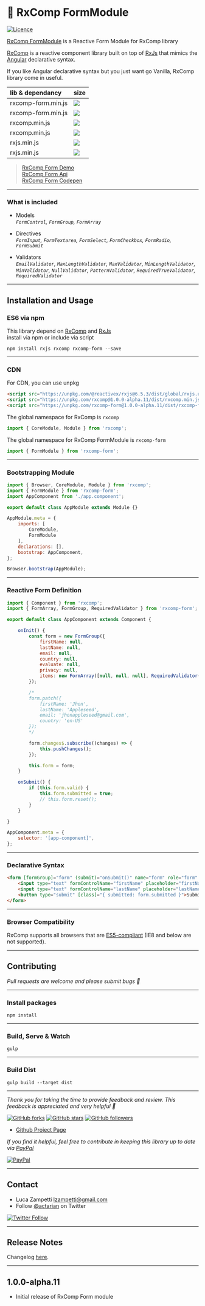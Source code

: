 # 💎 RxComp FormModule

[![Licence](https://img.shields.io/github/license/actarian/rxcomp-form.svg)](https://github.com/actarian/rxcomp-form)

[RxComp FormModule](https://github.com/actarian/rxcomp-form) is a Reactive Form Module for RxComp library

[RxComp](https://github.com/actarian/rxcomp) is a reactive component library built on top of [RxJs](https://github.com/ReactiveX/rxjs) that mimics the [Angular](https://angular.io/) declarative syntax. 

If you like Angular declarative syntax but you just want go Vanilla, RxComp library come in useful.

 lib & dependancy    | size
:--------------------|:----------------------------------------------------------------------------------------------|
rxcomp-form.min.js   | ![](https://img.badgesize.io/actarian/rxcomp-form/master/dist/rxcomp-form.min.js.svg?compression=gzip)
rxcomp-form.min.js   | ![](https://img.badgesize.io/actarian/rxcomp-form/master/dist/rxcomp-form.min.js.svg)
rxcomp.min.js        | ![](https://img.badgesize.io/actarian/rxcomp/master/dist/rxcomp.min.js.svg?compression=gzip)
rxcomp.min.js        | ![](https://img.badgesize.io/actarian/rxcomp/master/dist/rxcomp.min.js.svg)
rxjs.min.js          | ![](https://img.badgesize.io/https://unpkg.com/@reactivex/rxjs@6.5.3/dist/global/rxjs.umd.min.js.svg?compression=gzip)
rxjs.min.js          | ![](https://img.badgesize.io/https://unpkg.com/@reactivex/rxjs@6.5.3/dist/global/rxjs.umd.min.js.svg)
 
> [RxComp Form Demo](https://actarian.github.io/rxcomp-form/)  
> [RxComp Form Api](https://actarian.github.io/rxcomp-form/api/)  
> [RxComp Form Codepen](https://codepen.io/actarian/pen/vYEXXPe?editors=0010)  
___

### What is included
* Models  
*```FormControl```, ```FormGroup```, ```FormArray```*  

* Directives  
*```FormInput```, ```FormTextarea```, ```FormSelect```, ```FormCheckbox```, ```FormRadio```, ```FormSubmit```*  

* Validators  
*```EmailValidator```, ```MaxLengthValidator```, ```MaxValidator```, ```MinLengthValidator```, ```MinValidator```, ```NullValidator```, ```PatternValidator```, ```RequiredTrueValidator```, ```RequiredValidator```* 

___

## Installation and Usage

### ES6 via npm
This library depend on [RxComp](https://github.com/actarian/rxcomp) and [RxJs](https://github.com/ReactiveX/rxjs)  
install via npm or include via script   

```
npm install rxjs rxcomp rxcomp-form --save
```
___

### CDN

For CDN, you can use unpkg

```html
<script src="https://unpkg.com/@reactivex/rxjs@6.5.3/dist/global/rxjs.umd.min.js"></script>
<script src="https://unpkg.com/rxcomp@1.0.0-alpha.11/dist/rxcomp.min.js"></script>  
<script src="https://unpkg.com/rxcomp-form@1.0.0-alpha.11/dist/rxcomp-form.min.js"></script>
```

The global namespace for RxComp is `rxcomp`

```javascript
import { CoreModule, Module } from 'rxcomp';
```

The global namespace for RxComp FormModule is `rxcomp-form`

```javascript
import { FormModule } from 'rxcomp-form';
```
___

### Bootstrapping Module

```javascript
import { Browser, CoreModule, Module } from 'rxcomp';
import { FormModule } from 'rxcomp-form';
import AppComponent from './app.component';

export default class AppModule extends Module {}

AppModule.meta = {
    imports: [
        CoreModule,
        FormModule
    ],
    declarations: [],
    bootstrap: AppComponent,
};

Browser.bootstrap(AppModule);
```
___

### Reactive Form Definition

```javascript
import { Component } from 'rxcomp';
import { FormArray, FormGroup, RequiredValidator } from 'rxcomp-form';

export default class AppComponent extends Component {

    onInit() {
        const form = new FormGroup({
            firstName: null,
            lastName: null,
            email: null,
            country: null,
            evaluate: null,
            privacy: null,
            items: new FormArray([null, null, null], RequiredValidator()),
        });

        /*
        form.patch({
            firstName: 'Jhon',
            lastName: 'Appleseed',
            email: 'jhonappleseed@gmail.com',
            country: 'en-US'
        });
        */

        form.changes$.subscribe((changes) => {
            this.pushChanges();
        });

        this.form = form;
    }

    onSubmit() {
        if (this.form.valid) {
            this.form.submitted = true;
            // this.form.reset();
        }
    }

}

AppComponent.meta = {
    selector: '[app-component]',
};
```
___

### Declarative Syntax

```html
<form [formGroup]="form" (submit)="onSubmit()" name="form" role="form" novalidate autocomplete="off">
    <input type="text" formControlName="firstName" placeholder="firstName" />
    <input type="text" formControlName="lastName" placeholder="lastName" />
    <button type="submit" [class]="{ submitted: form.submitted }">Submit</button>
</form>
```
___
### Browser Compatibility
RxComp supports all browsers that are [ES5-compliant](http://kangax.github.io/compat-table/es5/) (IE8 and below are not supported).
___
## Contributing

*Pull requests are welcome and please submit bugs 🐞*
___

### Install packages
```
npm install
```
___

### Build, Serve & Watch 
```
gulp
```
___

### Build Dist
```
gulp build --target dist
```
___

*Thank you for taking the time to provide feedback and review. This feedback is appreciated and very helpful 🌈*

[![GitHub forks](https://img.shields.io/github/forks/actarian/rxcomp.svg?style=social&label=Fork&maxAge=2592000)](https://gitHub.com/actarian/rxcomp/network/)  [![GitHub stars](https://img.shields.io/github/stars/actarian/rxcomp.svg?style=social&label=Star&maxAge=2592000)](https://GitHub.com/actarian/rxcomp/stargazers/)  [![GitHub followers](https://img.shields.io/github/followers/actarian.svg?style=social&label=Follow&maxAge=2592000)](https://github.com/actarian?tab=followers)

* [Github Project Page](https://github.com/actarian/rxcomp)  

*If you find it helpful, feel free to contribute in keeping this library up to date via [PayPal](https://www.paypal.me/circledev/5)*

[![PayPal](https://www.paypalobjects.com/webstatic/en_US/i/buttons/PP_logo_h_100x26.png)](https://www.paypal.me/circledev/5)
___

## Contact

* Luca Zampetti <lzampetti@gmail.com>
* Follow [@actarian](https://twitter.com/actarian) on Twitter

[![Twitter Follow](https://img.shields.io/twitter/follow/actarian.svg?style=social&label=Follow%20@actarian)](https://twitter.com/actarian)
___

## Release Notes
Changelog [here](https://github.com/actarian/rxcomp-form/blob/master/CHANGELOG.md).

---

## 1.0.0-alpha.11
* Initial release of RxComp Form module
